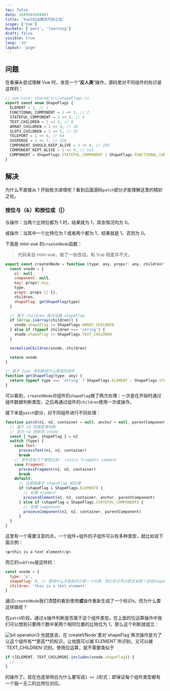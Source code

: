 ```yaml
---
toc: false
date: 1649942694483
title: 'Vue3位运算的巧妙之处'
scope: ['Vue']
buckets: ['post', 'learning']
draft: false
visible: true
lang: 'zh'
layout: 'page'
---
```


## 问题

在看~~深入~~尝试理解 Vue 时，发现一个“**反人类**”操作，源码里对不同组件的标识是这样的：

```typescript
// vue-core: shared/src/shapeFlags.ts
export const enum ShapeFlags {
  ELEMENT = 1, // 1
  FUNCTIONAL_COMPONENT = 1 << 1, // 2
  STATEFUL_COMPONENT = 1 << 2, // 4
  TEXT_CHILDREN = 1 << 3, // 8
  ARRAY_CHILDREN = 1 << 4, // 16
  SLOTS_CHILDREN = 1 << 5, // 32
  TELEPORT = 1 << 6, // 64
  SUSPENSE = 1 << 7, // 128
  COMPONENT_SHOULD_KEEP_ALIVE = 1 << 8, // 256
  COMPONENT_KEPT_ALIVE = 1 << 9, // 512
  COMPONENT = ShapeFlags.STATEFUL_COMPONENT | ShapeFlags.FUNCTIONAL_COMPONENT // 6
}
```

## 解决

为什么不直接从 1 开始依次递增呢？看到后面源码`patch`部分才能理解这里的精妙之处。

### 按位与（&）和按位或（|）

与操作：当两个比特位都为 1 时，结果就为 1，其余情况均为 0。

<CenterImg src="https://res.zrain.fun/images/2022/04/bit%20operation1-6cf5016a8296c3f620251c3a6f5a777c.png" alt="bit operation1" zoom="30%" />

或操作：当其中一个比特位为 1 或者两个都为 1，结果就是 1，否则为 0。

<CenterImg src="https://res.zrain.fun/images/2022/04/bit%20operation1%20-1--fb49bca971ed23123bd0ab6a2073fd06.png" alt="bit operation2" zoom="30%" />

下面是 mini-vue 的`createVNode`函数：

> 代码来自 mini-vue，做了一些改动。和 Vue 相差并不大。

```javascript
export const createVNode = function (type: any, props?: any, children?: string | Array<any>) {
  const vnode = {
    el: null,
    component: null,
    key: props?.key,
    type,
    props: props || {},
    children,
    shapeFlag: getShapeFlag(type)
  }

  // 基于 children 再次设置 shapeFlag
  if (Array.isArray(children)) {
    vnode.shapeFlag |= ShapeFlags.ARRAY_CHILDREN
  } else if (typeof children === 'string') {
    vnode.shapeFlag |= ShapeFlags.TEXT_CHILDREN
  }

  normalizeChildren(vnode, children)

  return vnode
}

// 基于 type 来判断是什么类型的组件
function getShapeFlag(type: any) {
  return typeof type === 'string' ? ShapeFlags.ELEMENT : ShapeFlags.STATEFUL_COMPONENT
}
```

可以看到，`createVNode`对组件的`shapeFlag`做了两次处理：一次是在开始时通过组件数据判断类型，之后再通过组件的`children`使用一次或操作。

接下来是`patch`部分，对不同组件进行不同处理：

```javascript
function patch(n1, n2, container = null, anchor = null, parentComponent = null) {
  // 基于 n2 的类型来判断
  // 因为 n2 是新的 vnode
  const { type, shapeFlag } = n2
  switch (type) {
    case Text:
      processText(n1, n2, container)
      break
    // 其中还有几个类型比如： static fragment comment
    case Fragment:
      processFragment(n1, n2, container)
      break
    default:
      // 这里就基于 shapeFlag 来处理
      if (shapeFlag & ShapeFlags.ELEMENT) {
        // 处理 element
        processElement(n1, n2, container, anchor, parentComponent)
      } else if (shapeFlag & ShapeFlags.STATEFUL_COMPONENT) {
        // 处理 component
        processComponent(n1, n2, container, parentComponent)
      }
  }
}
```

这里有一个需要注意的点，一个组件+组件的子组件可以有多种类型，就比如说下面示例：

```html
<p>this is a text element</p>
```

而它的`subTree`是这样的：

```javascript
const vnode = {
  type: 'p',
  shapeFlag: 9, // 使用什么才能标识它是一个元素，而它的子节点是文本呢？这在ShapeFlags可没有
  children: 'this is a text element'
}
```

通过`createVNode`我们清楚的看到使用**或**操作重新生成了一个标识`9`。但为什么要这样做呢？

在`patch`阶段，通过`与`操作判断是否属于这个组件类型。在上面的位运算操作中我们可以想到只要两个数中某两个相同位置的比特位为 1，那么这个判断就成立：

<img src="https://res.zrain.fun/images/2022/04/bit%20operation1-c273ab00f3b0bc4bf4f2da2ad6a93436.png" alt="bit operation3" />
也就是说，在`createVNode`里对`shapeFlag`再次操作是为了让这个组件有**更高**的标识，让他既可以被`ELEMENT`所识别，又可以被`TEXT_CHILDREN`识别。使用位运算，就不需要类似于

```javascript
if ([ELEMENT, TEXT_CHILDREN].includes(vnode.shapeFlag)) {
  // ...
}
```

的操作了。现在也逐渐明白为什么要写成`1 << 2`形式：即保证每个组件类型都有一个独一无二的比特位对应。
